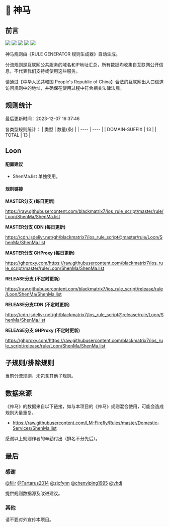 # 🧸 神马

## 前言

![](https://shields.io/badge/-移除重复规则-ff69b4) ![](https://shields.io/badge/-DOMAIN与DOMAIN--SUFFIX合并-green) ![](https://shields.io/badge/-DOMAIN--SUFFIX间合并-critical) ![](https://shields.io/badge/-DOMAIN--SUFFIX与DOMAIN--KEYWORD合并-blue) ![](https://shields.io/badge/-IP--CIDR(6)合并-blueviolet) 

神马规则由《RULE GENERATOR 规则生成器》自动生成。

分流规则是互联网公共服务的域名和IP地址汇总，所有数据均收集自互联网公开信息，不代表我们支持或使用这些服务。

请通过【中华人民共和国 People's Republic of China】合法的互联网出入口信道访问规则中的地址，并确保在使用过程中符合相关法律法规。

## 规则统计

最后更新时间：2023-12-07 16:37:46

各类型规则统计：
| 类型 | 数量(条)  | 
| ---- | ----  |
| DOMAIN-SUFFIX | 13  | 
| TOTAL | 13  | 


## Loon 

#### 配置建议
- ShenMa.list 单独使用。

#### 规则链接
**MASTER分支 (每日更新)**

https://raw.githubusercontent.com/blackmatrix7/ios_rule_script/master/rule/Loon/ShenMa/ShenMa.list

**MASTER分支 CDN (每日更新)**

https://cdn.jsdelivr.net/gh/blackmatrix7/ios_rule_script@master/rule/Loon/ShenMa/ShenMa.list

**MASTER分支 GHProxy (每日更新)**

https://ghproxy.com/https://raw.githubusercontent.com/blackmatrix7/ios_rule_script/master/rule/Loon/ShenMa/ShenMa.list

**RELEASE分支 (不定时更新)**

https://raw.githubusercontent.com/blackmatrix7/ios_rule_script/release/rule/Loon/ShenMa/ShenMa.list

**RELEASE分支CDN (不定时更新)**

https://cdn.jsdelivr.net/gh/blackmatrix7/ios_rule_script@release/rule/Loon/ShenMa/ShenMa.list

**RELEASE分支 GHProxy (不定时更新)**

https://ghproxy.com/https://raw.githubusercontent.com/blackmatrix7/ios_rule_script/release/rule/Loon/ShenMa/ShenMa.list

## 子规则/排除规则


当前分流规则，未包含其他子规则。

## 数据来源

《神马》的数据来自以下链接，如与本项目的《神马》规则混合使用，可能会造成规则大量重复。

- https://raw.githubusercontent.com/LM-Firefly/Rules/master/Domestic-Services/ShenMa.list


感谢以上规则作者的辛勤付出（排名不分先后）。

## 最后

### 感谢

[@fiiir](https://github.com/fiiir) [@Tartarus2014](https://github.com/Tartarus2014) [@zjcfynn](https://github.com/zjcfynn) [@chenyiping1995](https://github.com/chenyiping1995) [@vhdj](https://github.com/vhdj)

提供规则数据源及改进建议。

### 其他

请不要对外宣传本项目。